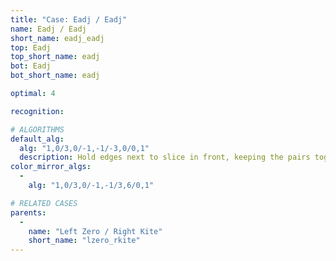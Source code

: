 ```yaml
---
title: "Case: Eadj / Eadj"
name: Eadj / Eadj
short_name: eadj_eadj
top: Eadj
top_short_name: eadj
bot: Eadj
bot_short_name: eadj

optimal: 4

recognition:

# ALGORITHMS
default_alg:
  alg: "1,0/3,0/-1,-1/-3,0/0,1"
  description: Hold edges next to slice in front, keeping the pairs together.
color_mirror_algs:
  -
    alg: "1,0/3,0/-1,-1/3,6/0,1"

# RELATED CASES
parents:
  -
    name: "Left Zero / Right Kite"
    short_name: "lzero_rkite"
---
```



